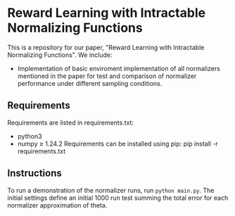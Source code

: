# Reward Learning with Intractable Normalizing Functions
This is a repository for our paper, "Reward Learning with Intractable Normalizing Functions". We include:
- Implementation of basic enviroment implementation of all normalizers mentioned in the paper for test and comparison of normalizer performance under different sampling conditions.

## Requirements
Requirements are listed in requirements.txt:
- python3
- numpy $\ge$ 1.24.2
Requirements can be installed using pip:
    pip install -r requirements.txt
    
## Instructions
To run a demonstration of the normalizer runs, run `python main.py`. The initial settings define an initial 1000 run test summing the total error for each normalizer approximation of theta.
